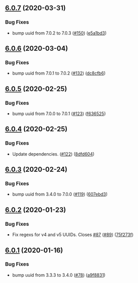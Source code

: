 ## [6.0.7](https://github.com/thenativeweb/uuidv4/compare/6.0.6...6.0.7) (2020-03-31)


### Bug Fixes

* bump uuid from 7.0.2 to 7.0.3 ([#150](https://github.com/thenativeweb/uuidv4/issues/150)) ([e5a1bd3](https://github.com/thenativeweb/uuidv4/commit/e5a1bd3842afba47e2d7303ea22306a2dbd6d887))

## [6.0.6](https://github.com/thenativeweb/uuidv4/compare/6.0.5...6.0.6) (2020-03-04)


### Bug Fixes

* bump uuid from 7.0.1 to 7.0.2 ([#132](https://github.com/thenativeweb/uuidv4/issues/132)) ([dc8cfb6](https://github.com/thenativeweb/uuidv4/commit/dc8cfb618c4edb75cdf60270f90fcdcfa513962c))

## [6.0.5](https://github.com/thenativeweb/uuidv4/compare/6.0.4...6.0.5) (2020-02-25)


### Bug Fixes

* bump uuid from 7.0.0 to 7.0.1 ([#123](https://github.com/thenativeweb/uuidv4/issues/123)) ([f636525](https://github.com/thenativeweb/uuidv4/commit/f636525eb27f4978c9e6dc8ec434af4d8c1b5743))

## [6.0.4](https://github.com/thenativeweb/uuidv4/compare/6.0.3...6.0.4) (2020-02-25)


### Bug Fixes

* Update dependencies. ([#122](https://github.com/thenativeweb/uuidv4/issues/122)) ([8dfd604](https://github.com/thenativeweb/uuidv4/commit/8dfd604a0ea9472295664bfa8d651d7cd1a85806))

## [6.0.3](https://github.com/thenativeweb/uuidv4/compare/6.0.2...6.0.3) (2020-02-24)


### Bug Fixes

* bump uuid from 3.4.0 to 7.0.0 ([#119](https://github.com/thenativeweb/uuidv4/issues/119)) ([607ebd3](https://github.com/thenativeweb/uuidv4/commit/607ebd32259cd0519de87f0e3f63edc8865548cd))

## [6.0.2](https://github.com/thenativeweb/uuidv4/compare/6.0.1...6.0.2) (2020-01-23)


### Bug Fixes

* Fix regexs for v4 and v5 UUIDs. Closes [#87](https://github.com/thenativeweb/uuidv4/issues/87) ([#89](https://github.com/thenativeweb/uuidv4/issues/89)) ([75f273f](https://github.com/thenativeweb/uuidv4/commit/75f273fd4bb95b86f46e40b3754a987e6c7f4501))

## [6.0.1](https://github.com/thenativeweb/uuidv4/compare/6.0.0...6.0.1) (2020-01-16)


### Bug Fixes

* bump uuid from 3.3.3 to 3.4.0 ([#78](https://github.com/thenativeweb/uuidv4/issues/78)) ([a9f8831](https://github.com/thenativeweb/uuidv4/commit/a9f8831bf78e6ecfda9797a095162f91147e7701))
